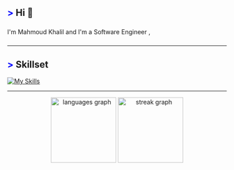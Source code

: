 ## <span style="color: blue !important;">&gt;</span> Hi 👋


###

<p align="left">I'm  Mahmoud Khalil and I'm a Software Engineer ,</p>

###
<p align="left"></p>

###
---
## <span style="color: blue !important;">&gt;</span> Skillset
[![My Skills](https://skillicons.dev/icons?i=git,cpp,python,javascript,typescript,php,nestjs,nodejs,express,mongodb,mysql,nextjs,react,jest,postman,bash,&perline=12)](https://skillicons.dev)

---

<div align="center">
  <img src="https://github-readme-stats.vercel.app/api/top-langs?username=mahmoud-khalil8&locale=en&hide_title=false&layout=compact&card_width=320&langs_count=5&theme=dracula&hide_border=false&order=2" height="150" alt="languages graph"  />
  <img src="https://streak-stats.demolab.com?user=mahmoud-khalil8&locale=en&mode=daily&theme=dracula&hide_border=false&border_radius=5&order=3" height="150" alt="streak graph"  />
</div>

###



###
